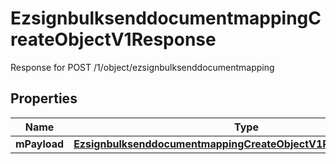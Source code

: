 

# EzsignbulksenddocumentmappingCreateObjectV1Response

Response for POST /1/object/ezsignbulksenddocumentmapping

## Properties

| Name | Type | Description | Notes |
|------------ | ------------- | ------------- | -------------|
|**mPayload** | [**EzsignbulksenddocumentmappingCreateObjectV1ResponseMPayload**](EzsignbulksenddocumentmappingCreateObjectV1ResponseMPayload.md) |  |  |



